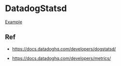 # DatadogStatsd

[Example](Example/Sources/DatadogStatsdExample/main.swift)

## Ref

* https://docs.datadoghq.com/developers/dogstatsd/

* https://docs.datadoghq.com/developers/metrics/

